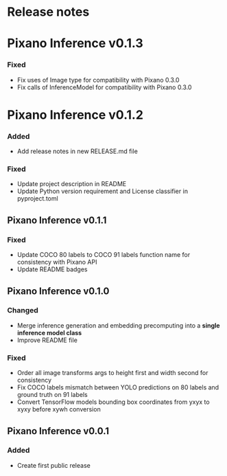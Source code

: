 # Release notes


# Pixano Inference v0.1.3

### Fixed
- Fix uses of Image type for compatibility with Pixano 0.3.0
- Fix calls of InferenceModel for compatibility with Pixano 0.3.0

# Pixano Inference v0.1.2

### Added
- Add release notes in new RELEASE.md file

### Fixed
- Update project description in README
- Update Python version requirement and License classifier in pyproject.toml


## Pixano Inference v0.1.1

### Fixed
- Update COCO 80 labels to COCO 91 labels function name for consistency with Pixano API
- Update README badges


## Pixano Inference v0.1.0

### Changed
- Merge inference generation and embedding precomputing into a **single inference model class**
- Improve README file

### Fixed
- Order all image transforms args to height first and width second for consistency
- Fix COCO labels mismatch between YOLO predictions on 80 labels and ground truth on 91 labels
- Convert TensorFlow models bounding box coordinates from yxyx to xyxy before xywh conversion


## Pixano Inference v0.0.1

### Added
- Create first public release